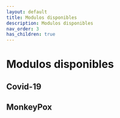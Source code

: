 ```yaml
---
layout: default
title: Modulos disponibles
description: Modulos disponibles
nav_order: 3
has_children: true
---
```


# Modulos disponibles

## Covid-19


## MonkeyPox

